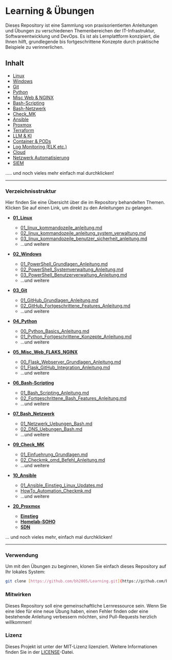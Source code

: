 # Learning & Übungen

Dieses Repository ist eine Sammlung von praxisorientierten Anleitungen und Übungen zu verschiedenen Themenbereichen der IT-Infrastruktur, Softwareentwicklung und DevOps. Es ist als Lernplattform konzipiert, die Ihnen hilft, grundlegende bis fortgeschrittene Konzepte durch praktische Beispiele zu verinnerlichen.

## Inhalt

- [Linux](https://github.com/bh2005/Learning/tree/main/01_Grundlagen_und_Uebungen/01_Linux)
- [Windows](https://github.com/bh2005/Learning/tree/main/01_Grundlagen_und_Uebungen/02_Windows)
- [Git](https://github.com/bh2005/Learning/tree/main/01_Grundlagen_und_Uebungen/03_Git)
- [Python](https://github.com/bh2005/Learning/tree/main/01_Grundlagen_und_Uebungen/04_Python)
- [Misc Web & NGINX](https://github.com/bh2005/Learning/tree/main/01_Grundlagen_und_Uebungen/05_Misc_Web_FLAKS_NGINX)
- [Bash-Scripting](https://github.com/bh2005/Learning/tree/main/01_Grundlagen_und_Uebungen/06_Bash-Scripting)
- [Bash-Netzwerk](https://github.com/bh2005/Learning/tree/main/01_Grundlagen_und_Uebungen/07_Bash_Netzwerk)
- [Check_MK](https://github.com/bh2005/Learning/tree/main/01_Grundlagen_und_Uebungen/09_Check_MK)
- [Ansible](https://github.com/bh2005/Learning/tree/main/01_Grundlagen_und_Uebungen/10_Ansible)
- [Proxmox](https://github.com/bh2005/Learning/tree/main/01_Grundlagen_und_Uebungen/20_Proxmox)
- [Terraform](https://github.com/bh2005/Learning/tree/main/01_Grundlagen_und_Uebungen/22_Terraform)
- [LLM & KI](https://github.com/bh2005/Learning/tree/main/01_Grundlagen_und_Uebungen/25_LLM_&_KI)
- [Container & PODs](https://github.com/bh2005/Learning/tree/main/01_Grundlagen_und_Uebungen/26_Container)
- [Log Monitoring (ELK etc.)](https://github.com/bh2005/Learning/tree/main/01_Grundlagen_und_Uebungen/29_Logging_ELK_Prometheus_Grafana_CMK)
- [Cloud](https://github.com/bh2005/Learning/tree/main/01_Grundlagen_und_Uebungen/30_Wolken)
- [Netzwerk Automatisierung](https://github.com/bh2005/Learning/tree/main/01_Grundlagen_und_Uebungen/11_Netzwerk_Automatisation)
- [SIEM](https://github.com/bh2005/Learning/tree/main/01_Grundlagen_und_Uebungen/31_SIEM)

..... und noch vieles mehr einfach mal durchklicken!

---

### Verzeichnisstruktur

Hier finden Sie eine Übersicht über die im Repository behandelten Themen. Klicken Sie auf einen Link, um direkt zu den Anleitungen zu gelangen.

* **[01_Linux](https://github.com/bh2005/Learning/tree/main/01_Grundlagen_und_Uebungen/01_Linux)**
    * [01_linux_kommandozeile_anleitung.md](https://github.com/bh2005/Learning/tree/main/01_Grundlagen_und_Uebungen/01_Linux/01_linux_kommandozeile_anleitung.md)
    * [02_linux_kommandozeile_anleitung_system_verwaltung.md](https://github.com/bh2005/Learning/tree/main/01_Grundlagen_und_Uebungen/01_Linux/02_linux_kommandozeile_anleitung_system_verwaltung.md)
    * [03_linux_kommandozeile_benutzer_sicherheit_anleitung.md](https://github.com/bh2005/Learning/tree/main/01_Grundlagen_und_Uebungen/01_Linux/03_linux_kommandozeile_benutzer_sicherheit_anleitung.md)
    * ...und weitere

* **[02_Windows](https://github.com/bh2005/Learning/tree/main/01_Grundlagen_und_Uebungen/02_Windows)**
    * [01_PowerShell_Grundlagen_Anleitung.md](https://github.com/bh2005/Learning/tree/main/01_Grundlagen_und_Uebungen/02_Windows/01_PowerShell_Grundlagen_Anleitung.md)
    * [02_PowerShell_Systemverwaltung_Anleitung.md](https://github.com/bh2005/Learning/tree/main/01_Grundlagen_und_Uebungen/02_Windows/02_PowerShell_Systemverwaltung_Anleitung.md)
    * [03_PowerShell_Benutzerverwaltung_Anleitung.md](https://github.com/bh2005/Learning/tree/main/01_Grundlagen_und_Uebungen/02_Windows/03_PowerShell_Benutzerverwaltung_Anleitung.md)
    * ...und weitere

* **[03_Git](https://github.com/bh2005/Learning/tree/main/01_Grundlagen_und_Uebungen/03_Git)**
    * [01_GitHub_Grundlagen_Anleitung.md](https://github.com/bh2005/Learning/tree/main/01_Grundlagen_und_Uebungen/03_Git/01_GitHub_Grundlagen_Anleitung.md)
    * [02_GitHub_Fortgeschrittene_Features_Anleitung.md](https://github.com/bh2005/Learning/tree/main/01_Grundlagen_und_Uebungen/03_Git/02_GitHub_Fortgeschrittene_Features_Anleitung.md)
    * ...und weitere

* **[04_Python](https://github.com/bh2005/Learning/tree/main/01_Grundlagen_und_Uebungen/04_Python)**
    * [00_Python_Basics_Anleitung.md](https://github.com/bh2005/Learning/tree/main/01_Grundlagen_und_Uebungen/04_Python/00_Python_Basics_Anleitung.md)
    * [01_Python_Fortgeschrittene_Konzepte_Anleitung.md](https://github.com/bh2005/Learning/tree/main/01_Grundlagen_und_Uebungen/04_Python/01_Python_Fortgeschrittene_Konzepte_Anleitung.md)
    * ...und weitere

* **[05_Misc_Web_FLAKS_NGINX](https://github.com/bh2005/Learning/tree/main/01_Grundlagen_und_Uebungen/05_Misc_Web_FLAKS_NGINX)**
    * [00_Flask_Webserver_Grundlagen_Anleitung.md](https://github.com/bh2005/Learning/tree/main/01_Grundlagen_und_Uebungen/05_Misc_Web_FLAKS_NGINX/00_Flask_Webserver_Grundlagen_Anleitung.md)
    * [01_Flask_GitHub_Integration_Anleitung.md](https://github.com/bh2005/Learning/tree/main/01_Grundlagen_und_Uebungen/05_Misc_Web_FLAKS_NGINX/01_Flask_GitHub_Integration_Anleitung.md)
    * ...und weitere

* **[06_Bash-Scripting](https://github.com/bh2005/Learning/tree/main/01_Grundlagen_und_Uebungen/06_Bash-Scripting)**
    * [01_Bash_Scripting_Anleitung.md](https://github.com/bh2005/Learning/tree/main/01_Grundlagen_und_Uebungen/06_Bash-Scripting/01_Bash_Scripting_Anleitung.md)
    * [02_Fortgeschrittene_Bash_Features_Anleitung.md](https://github.com/bh2005/Learning/tree/main/01_Grundlagen_und_Uebungen/06_Bash-Scripting/02_Fortgeschrittene_Bash_Features_Anleitung.md)
    * ...und weitere

* **[07_Bash_Netzwerk](https://github.com/bh2005/Learning/tree/main/01_Grundlagen_und_Uebungen/07_Bash_Netzwerk)**
    * [01_Netzwerk_Uebungen_Bash.md](https://github.com/bh2005/Learning/tree/main/01_Grundlagen_und_Uebungen/07_Bash_Netzwerk/01_Netzwerk_Uebungen_Bash.md)
    * [02_DNS_Uebungen_Bash.md](https://github.com/bh2005/Learning/tree/main/01_Grundlagen_und_Uebungen/07_Bash_Netzwerk/02_DNS_Uebungen_Bash.md)
    * ...und weitere

* **[09_Check_MK](https://github.com/bh2005/Learning/tree/main/01_Grundlagen_und_Uebungen/09_Check_MK)**
    * [01_Einfuehrung_Grundlagen.md](https://github.com/bh2005/Learning/tree/main/01_Grundlagen_und_Uebungen/09_Check_MK/01_Einfuehrung_Grundlagen.md)
    * [02_Checkmk_omd_Befehl_Anleitung.md](https://github.com/bh2005/Learning/tree/main/01_Grundlagen_und_Uebungen/09_Check_MK/02_Checkmk_omd_Befehl_Anleitung.md)
    * ...und weitere

* **[10_Ansible](https://github.com/bh2005/Learning/tree/main/01_Grundlagen_und_Uebungen/10_Ansible)**
    * [01_Ansible_Einstieg_Linux_Updates.md](https://github.com/bh2005/Learning/tree/main/01_Grundlagen_und_Uebungen/10_Ansible/01_Ansible_Einstieg_Linux_Updates.md)
    * [HowTo_Automation_Checkmk.md](https://github.com/bh2005/Learning/tree/main/01_Grundlagen_und_Uebungen/10_Ansible/HowTo_Automation_Checkmk.md)
    * ...und weitere

* **[20_Proxmox](https://github.com/bh2005/Learning/tree/main/01_Grundlagen_und_Uebungen/20_Proxmox)**
    * **[Einstieg](https://github.com/bh2005/Learning/tree/main/01_Grundlagen_und_Uebungen/20_Proxmox/Einstieg)**
    * **[Homelab-SOHO](https://github.com/bh2005/Learning/tree/main/01_Grundlagen_und_Uebungen/20_Proxmox/Homelab-SOHO)**
    * **[SDN](https://github.com/bh2005/Learning/tree/main/01_Grundlagen_und_Uebungen/20_Proxmox/SDN)**

... und noch vieles mehr, einfach mal durchklicken!

---

### Verwendung

Um mit den Übungen zu beginnen, klonen Sie einfach dieses Repository auf Ihr lokales System:

```bash
git clone [https://github.com/bh2005/Learning.git](https://github.com/bh2005/Learning.git)
````

### Mitwirken

Dieses Repository soll eine gemeinschaftliche Lernressource sein. Wenn Sie eine Idee für eine neue Übung haben, einen Fehler finden oder eine bestehende Anleitung verbessern möchten, sind Pull-Requests herzlich willkommen\!

### Lizenz

Dieses Projekt ist unter der MIT-Lizenz lizenziert. Weitere Informationen finden Sie in der [LICENSE](https://github.com/bh2005/Learning/tree/main/01_Grundlagen_und_Uebungen/LICENSE)-Datei.

```